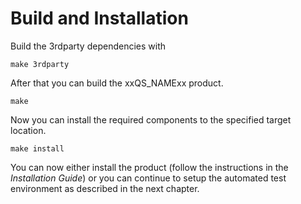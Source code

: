# Build and Installation

Build the 3rdparty dependencies with

```
make 3rdparty
```

After that you can build the xxQS_NAMExx product.

```
make 
```

Now you can install the required components to the specified target location.

```
make install
```

You can now either install the product (follow the instructions in the *Installation Guide*) or you can continue to 
setup the automated test environment as described in the next chapter.

[//]: # (Eeach file has to end with two empty lines)

